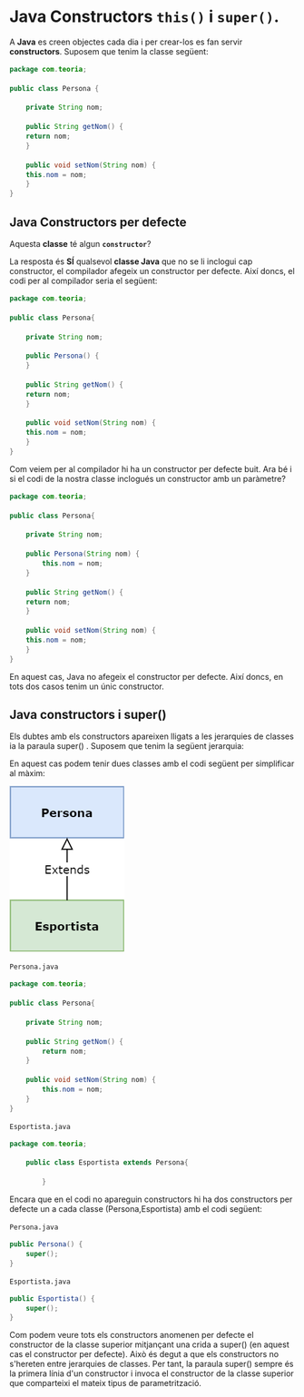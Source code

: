 # Java Constructors **```this()```** i **```super()```**.

A **Java** es creen objectes cada dia i per crear-los es fan servir **constructors**.
Suposem que tenim la classe següent:

```java
package com.teoria;
 
public class Persona {

    private String nom;
    
    public String getNom() {
    return nom;
    }
    
    public void setNom(String nom) {
    this.nom = nom;
    }
}
```

## Java Constructors per defecte

Aquesta **classe** té algun **```constructor```**?

La resposta és **SÍ** qualsevol **classe Java** que no se li inclogui cap constructor, el compilador afegeix un constructor per defecte. Així doncs, el codi per al compilador seria el següent:

```java
package com.teoria;
 
public class Persona{

    private String nom;
    
    public Persona() {
    }

    public String getNom() {
    return nom;
    }
    
    public void setNom(String nom) {
    this.nom = nom;
    }
}
```

Com veiem per al compilador hi ha un constructor per defecte buit. Ara bé i si el codi de la nostra classe inclogués un constructor amb un paràmetre?



```java
package com.teoria;
 
public class Persona{

    private String nom;
    
    public Persona(String nom) {
        this.nom = nom;
    }

    public String getNom() {
    return nom;
    }
    
    public void setNom(String nom) {
    this.nom = nom;
    }
}
```
En aquest cas, Java no afegeix el constructor per defecte. Així doncs, en tots dos casos tenim un únic constructor.

## Java constructors i super()

Els dubtes amb els constructors apareixen lligats a les jerarquies de classes ia la paraula super() . Suposem que tenim la següent jerarquia:


En aquest cas podem tenir dues classes amb el codi següent per simplificar al màxim:

![persona-esportista](./imatges/persona-esportista.png)


```Persona.java```

```java
package com.teoria;
 
public class Persona{
    
    private String nom;
 
    public String getNom() {
        return nom;
    }
 
    public void setNom(String nom) {
        this.nom = nom;
    }
}
```

```Esportista.java```
```java
package com.teoria;
 
    public class Esportista extends Persona{
        
        }
```

Encara que en el codi no apareguin constructors hi ha dos constructors per defecte un a cada classe (Persona,Esportista) amb el codi següent:

```Persona.java```
```java
public Persona() {
    super();
}
```

```Esportista.java```
```java
public Esportista() {
    super();
}
```

Com podem veure tots els constructors anomenen per defecte el constructor de la classe superior mitjançant una crida a super() (en aquest cas el constructor per defecte). Això és degut a que els constructors no s'hereten entre jerarquies de classes. Per tant, la paraula super() sempre és la primera línia d'un constructor i invoca el constructor de la classe superior que comparteixi el mateix tipus de parametrització.